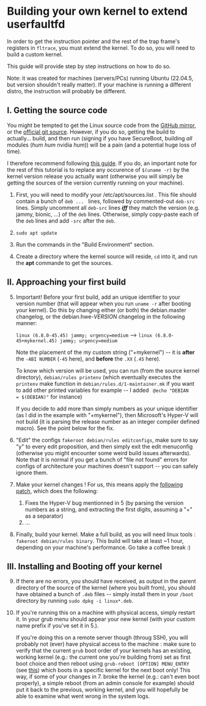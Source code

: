 # Building your own kernel to extend userfaultfd

In order to get the instruction pointer and the rest of the trap frame's registers in `fltrace`, you must extend the kernel. To do so, you will need to build a custom kernel. 

This guide will provide step by step instructions on how to do so.

Note: it was created for machines (servers/PCs) running Ubuntu (22.04.5, but version shouldn't really matter). If your machine is running a different distro, the instruction will probably be different.

## I. Getting the source code

You might be tempted to get the Linux source code from the [GitHub mirror](https://github.com/torvalds/linux), or the [official git source](https://git.kernel.org/pub/scm/linux/kernel/git/stable/linux.git/). However, if you do so, getting the build to actually... build, and then run (signing if you have SecureBoot, building _all_ modules (*hum hum* nvidia *hum*)) will be a pain (and a potential huge loss of time).

I therefore recommend following [this guide](https://wiki.ubuntu.com/Kernel/BuildYourOwnKernel). If you do, an important note for the rest of this tutorial is to replace any occurence of `$(uname -r)` by the kernel version release you actually want (otherwise you will simply be getting the sources of the version currently running on your machine).

1. First, you will need to modify your /etc/apt/sources.list . This file should contain a bunch of `deb ... ` lines, followed by commented-out `deb-src` lines. Simply uncomment all `deb-src` lines ***iff*** they match the version (e.g. jammy, bionic, ...) of the `deb` lines. Otherwise, simply copy-paste each of the `deb` lines and add `-src` after the `deb`.

2. `sudo apt update`

3. Run the commands in the "Build Environment" section. 
4. Create a directory where the kernel source will reside, `cd` into it, and run the **apt** commande to get the sources.

## II. Approaching your first build

5. Important! Before your first build, add an unique identifier to your version number (that will appear when you run `uname -r` after booting your kernel). Do this by changing either (or both) the debian.master changelog, or the debian.hwe-*VERSION* changelog in the following manner: 

    `linux (6.8.0-45.45) jammy; urgency=medium` --> `linux (6.8.0-45+mykernel.45) jammy; urgency=medium`
    
    Note the placement of the my custom string ("+mykernel") -- it is **after** the `-ABI NUMBER` (`-45` here), and **before** the `.XX` (`.45` here).

    To know which version will be used, you can run (from the source kernel directory), `debian/rules printenv` (which eventually executes the `printenv` make function in `debian/rules.d/1-maintainer.mk` if you want to add other printed variables for example -- I added `	@echo "DEBIAN                    = $(DEBIAN)"` for instance)

    If you decide to add more than simply numbers as your unique identifier (as I did in the example with "+mykernel"), then Microsoft's Hyper-V will not build (it is parsing the release number as an integer compiler defined macro). See the point below for the fix.

6. "Edit" the configs `fakeroot debian/rules editconfigs`, make sure to say "y" to every edit proposition, and then simply exit the edit menuconfig (otherwise you might encounter some weird build issues afterwards). Note that it is normal if you get a bunch of "file not found" errors for configs of architecture your machines doesn't support -- you can safely ignore them.

7. Make your kernel changes ! For us, this means apply the [following patch](TODO), which does the following:
    1. Fixes the Hyper-V bug mentionned in 5 (by parsing the version numbers as a string, and extracting the first digits, assuming a "+" as a separator)
    2. ...

8. Finally, build your kernel. Make a full build, as you will need linux tools : `fakeroot debian/rules binary`. This build will take at least ~1 hour, depending on your machine's performance. Go take a coffee break :)

##  III. Installing and Booting off your kernel 

9. If there are no errors, you should have received, as output in the parent directory of the source of the kernel (where you built from), you should have obtained a bunch of `.deb` files -- simply install them in your `/boot` directory by running `sudo dpkg -i linux*.deb`.

10. If you're running this on a machine with physical access, simply restart it. In your grub menu should appear your new kernel (with your custom name prefix if you've set it in 5.). 
    
    If you're doing this on a remote server though (throug SSH), you will probably not (ever) have physical access to the machine : make sure to verify that the current `grub` boot order of your kernels has an existing, working kernel (e.g.: the current one you're building from) set as first boot choice and then reboot using `grub-reboot [OPTION] MENU_ENTRY` (see [this](https://askubuntu.com/questions/574295/how-can-i-get-grub2-to-boot-a-different-option-only-on-the-next-boot)) which boots in a specific kernel for the next boot only! This way, if some of your changes in 7. broke the kernel (e.g.: can't even boot properly), a simple reboot (from an admin console for example) should put it back to the previous, working kernel, and you will hopefully be able to examine what went wrong in the system logs.